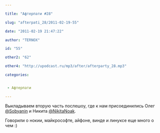 ```yaml
---

title: "Афтерпати #28"

slug: "afterpati_28/2011-02-19-55"

date: "2011-02-19 21:47:22"

author: "TERNOX"

id: "55"

other2: "62"

other4: "http://upodcast.ru/mp3/after/afterparty_28.mp3"

categories:


 - Афтерпати

---
```

Выкладываем вторую часть послешоу, где к нам присоединились Олег [@Sobyanin](http://twitter.com/Sobyanin) и Никита [@NikitaNoak](http://twitter.com/NikitaNoak).

Говорили о нокии, майкрософте, айфоне, винде и линуксе еще много о чем :)
